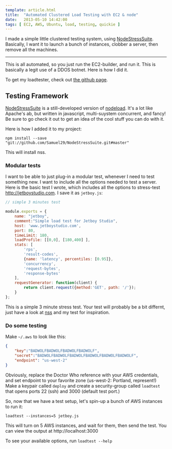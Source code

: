 ```yaml
---
template: article.html
title:  "Automated Clustered Load Testing with EC2 & node"
date:   2013-05-10 14:42:00
tags: [ EC2, AWS, Ubuntu, load, testing, quickie ]
---
```


I made a simple little clustered testing system, using [NodeStressSuite](https://github.com/Samuel29/NodeStressSuite). Basically, I want it to launch a bunch of instances, clobber a server, then remove all the machines.

--- 

This is all automated, so you just run the EC2-builder, and run it. This is basically a legit use of a DDOS botnet. Here is how I did it.

To get my loadtester, check out [the github page](https://github.com/konsumer/loadtester).

## Testing Framework

[NodeStressSuite](https://github.com/Samuel29/NodeStressSuite) is a still-developed version of [nodeload](https://github.com/benschmaus/nodeload). It's a lot like Apache's ab, but written in javascript, multi-suystem concurrent, and fancy! Be sure to go check it out to get an idea of the cool stuff you can do with it.

Here is how I added it to my project:

`npm install --save "git://github.com/Samuel29/NodeStressSuite.git#master"`

This will install nss.


### Modular tests

I want to be able to just plug-in a modular test, whenever I need to test something new.  I want to include all the options needed to test a server.  Here is the basic test I wrote, which includes all the options to stress-test http://jetboystudio.com. I save it as `jetboy.js`:

```javascript
// simple 3 minutes test

module.exports = {
    name: "jetboy",
    comment:"Simple load test for Jetboy Studio",
    host: 'www.jetboystudio.com',
    port: 80,
    timeLimit: 180,
    loadProfile: [[0,0], [180,400] ],
    stats: [
        'rps',
        'result-codes',
        {name: 'latency', percentiles: [0.95]},
        'concurrency',
        'request-bytes',
        'response-bytes'
    ],
    requestGenerator: function(client) {
        return client.request({method:'GET', path: '/'});
    }
};
```
This is a simple 3 minute stress test.
Your test will probably be a bit differnt, just have a look at [nss](https://github.com/Samuel29/NodeStressSuite) and my test for inspiration.

### Do some testing

Make `~/.aws` to look like this:

```json
{
    "key":"BADWOLFBADWOLFBADWOLFBADWOLF",
    "secret":"BADWOLFBADWOLFBADWOLFBADWOLFBADWOLFBADWOLF",
    "endpoint": "us-west-2"
}
```

Obviously, replace the Doctor Who reference with your AWS credentials, and set endpoint to your favorite zone (us-west-2: Portland, represent!) Make a keypair called `deploy` and create a security-group called `loadtest` that opens ports 22 (ssh) and 3000 (default test port.)

So, now that we have a test setup, let's spin-up a bunch of AWS instances to run it:

`loadtest --instances=5 jetboy.js`

This will turn on 5 AWS instances, and wait for them, then send the test. You can view the output at http://localhost:3000

To see your available options, run `loadtest --help`
